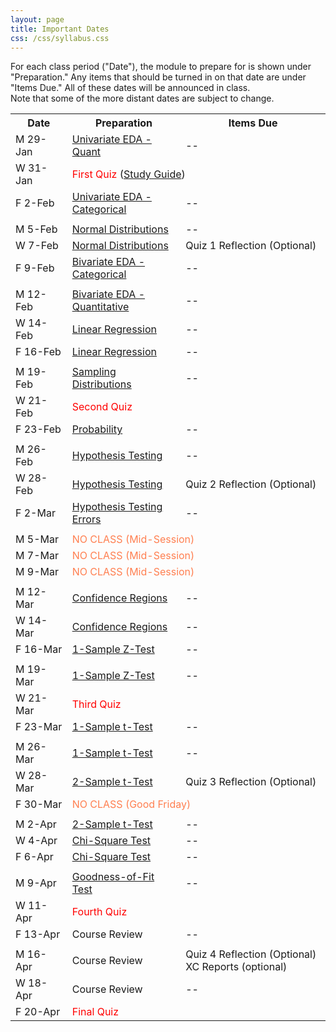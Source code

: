 ```yaml
---
layout: page
title: Important Dates
css: /css/syllabus.css
---
```


<div class="alert alert-info">
For each class period ("Date"), the module to prepare for is shown under "Preparation." Any items that should be turned in on that date are under "Items Due." All of these dates will be announced in class.
</div>

<div class="alert alert-warning">
Note that some of the more distant dates are subject to change.
</div>

<table width="100%">
<tr><th width="18%">Date</th><th width="36%">Preparation</th><th width="46%">Items Due</th></tr>
<!---

<tr><td>W 10-Jan</td>
    <td><a href="Syllabus-Current">Syllabus</a><br><a href="../modules/WhyStats">Why Stats is Important?</a></td>
    <td>--</td></tr>
<tr><td>F 12-Jan</td>
    <td><a href="../modules/FoundationalDefns">Foundational Definitions</a></td>
    <td>--</td></tr>
<tr><td></td><td></td><td></td></tr>

<tr><td>M 15-Jan</td>
    <td colspan="2"><span style="color:coral">NO CLASS (Martin Luther King Jr. Day)</span></td></tr>
<tr><td>W 17-Jan</td>
    <td><a href="../modules/DataProduction">Data Production</a></td>
    <td>--</td></tr>
<tr><td>F 19-Jan</td>
    <td><a href="../modules/GettingDataIntoR">Getting Data Into R</a></td>
    <td>--</td></tr>
<tr><td></td><td></td><td></td></tr>

<tr><td>M 22-Jan</td>
    <td><a href="../modules/FilteringDataInR">Filtering Data In R</a></td>
    <td>--</td></tr>
<tr><td>W 24-Jan</td>
    <td><a href="../modules/UEDAQuant1">Summaries for One Quant ...</a></td>
    <td>--</td></tr>
<tr><td>F 26-Jan</td>
    <td><a href="../modules/UEDAQuant2">Univariate EDA - Quant</a></td>
    <td>--</td></tr>
<tr><td></td><td></td><td></td></tr>
--->

<tr><td>M 29-Jan</td>
    <td><a href="../modules/UEDAQuant2">Univariate EDA - Quant</a></td>
    <td>--</td></tr>
<tr><td>W 31-Jan</td>
    <td colspan="2"><span style="color:red">First Quiz</span> (<a href="QuizGuide/quiz1.html">Study Guide</a>)</td></tr>
<tr><td>F 2-Feb</td>
    <td><a href="../modules/UEDACat">Univariate EDA - Categorical</a></td>
    <td>--</td></tr>
<tr><td></td><td></td><td></td></tr>

<tr><td>M 5-Feb</td>
    <td><a href="../modules/NormalDist">Normal Distributions</a></td>
    <td>--</td></tr>
<tr><td>W 7-Feb</td>
    <td><a href="../modules/NormalDist">Normal Distributions</a></td>
    <td>Quiz 1 Reflection (Optional)</td></tr>
<tr><td>F 9-Feb</td>
    <td><a href="../modules/BEDACat">Bivariate EDA - Categorical</a></td>
    <td>--</td></tr>
<tr><td></td><td></td><td></td></tr>

<tr><td>M 12-Feb</td>
        <td><a href="../modules/BEDAQuant">Bivariate EDA - Quantitative</a></td>
    <td>--</td></tr>
<tr><td>W 14-Feb</td>
    <td><a href="../modules/LinearRegression">Linear Regression</a></td>
    <td>--</td></tr>
<tr><td>F 16-Feb</td>
    <td><a href="../modules/LinearRegression">Linear Regression</a></td>
    <td>--</td></tr>
<tr><td></td><td></td><td></td></tr>

<tr><td>M 19-Feb</td>
    <td><a href="../modules/SamplingDist">Sampling Distributions</a></td>
    <td>--</td></tr>
<tr><td>W 21-Feb</td>
    <td colspan="2"><span style="color:red">Second Quiz</span></td></tr>
<tr><td>F 23-Feb</td>
    <td><a href="../modules/Probability">Probability</a></td>
    <td>--</td></tr>
<tr><td></td><td></td><td></td></tr>

<tr><td>M 26-Feb</td>
    <td><a href="../modules/HypTesting">Hypothesis Testing</a></td>
    <td>--</td></tr>
<tr><td>W 28-Feb</td>
    <td><a href="../modules/HypTesting">Hypothesis Testing</a></td>
    <td>Quiz 2 Reflection (Optional)</td></tr>
<tr><td>F 2-Mar</td>
    <td><a href="../modules/HypTestingErrs">Hypothesis Testing Errors</a></td>
    <td>--</td></tr>
<tr><td></td><td></td><td></td></tr>

<tr><td>M 5-Mar</td>
    <td colspan="2"><span style="color:coral">NO CLASS (Mid-Session)</span></td></tr>
<tr><td>M 7-Mar</td>
    <td colspan="2"><span style="color:coral">NO CLASS (Mid-Session)</span></td></tr>
<tr><td>M 9-Mar</td>
    <td colspan="2"><span style="color:coral">NO CLASS (Mid-Session)</span></td></tr>
<tr><td></td><td></td><td></td></tr>

<tr><td>M 12-Mar</td>
    <td><a href="../modules/ConfRegions">Confidence Regions</a></td>
    <td>--</td></tr>
<tr><td>W 14-Mar</td>
    <td><a href="../modules/ConfRegions">Confidence Regions</a></td>
    <td>--</td></tr>
<tr><td>F 16-Mar</td>
    <td><a href="../modules/1SampleZ">1-Sample Z-Test</a></td>
    <td>--</td></tr>
<tr><td></td><td></td><td></td></tr>

<tr><td>M 19-Mar</td>
    <td><a href="../modules/1SampleZ">1-Sample Z-Test</a></td>
    <td>--</td></tr>
<tr><td>W 21-Mar</td>
    <td colspan="2"><span style="color:red">Third Quiz</span></td></tr>
<tr><td>F 23-Mar</td>
    <td><a href="../modules/1Samplet">1-Sample t-Test</a></td>
    <td>--</td></tr>
<tr><td></td><td></td><td></td></tr>

<tr><td>M 26-Mar</td>
    <td><a href="../modules/1Samplet">1-Sample t-Test</a></td>
    <td>--</td></tr>
<tr><td>W 28-Mar</td>
    <td><a href="../modules/2Samplet">2-Sample t-Test</a></td>
    <td>Quiz 3 Reflection (Optional)</td></tr>
<tr><td>F 30-Mar</td>
    <td colspan="2"><span style="color:coral">NO CLASS (Good Friday)</span></td></tr>
<tr><td></td><td></td><td></td></tr>

<tr><td>M 2-Apr</td>
    <td><a href="../modules/2Samplet">2-Sample t-Test</a></td>
    <td>--</td></tr>
<tr><td>W 4-Apr</td>
    <td><a href="../modules/ChiSquare">Chi-Square Test</a></td>
    <td>--</td></tr>
<tr><td>F 6-Apr</td>
    <td><a href="../modules/ChiSquare">Chi-Square Test</a></td>
    <td>--</td></tr>
<tr><td></td><td></td><td></td></tr>

<tr><td>M 9-Apr</td>
    <td><a href="../modules/GOFTest">Goodness-of-Fit Test</a></td>
    <td>--</td></tr>
<tr><td>W 11-Apr</td>
    <td colspan="2"><span style="color:red">Fourth Quiz</span></td></tr>
<tr><td>F 13-Apr</td>
    <td>Course Review</td>
    <td>--</td></tr>
<tr><td></td><td></td><td></td></tr>

<tr><td>M 16-Apr</td>
    <td>Course Review</td>
    <td>Quiz 4 Reflection (Optional)<br>XC Reports (optional)</td></tr>
<tr><td>W 18-Apr</td>
    <td>Course Review</td>
    <td>--</td></tr>
<tr><td>F 20-Apr</td>
    <td colspan="2"><span style="color:red">Final Quiz</span></td></tr>
</table>
